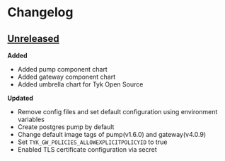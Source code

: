 # Changelog

## [Unreleased](https://github.com/TykTechnologies/tyk-charts/tree/HEAD)

**Added**
- Added pump component chart
- Added gateway component chart
- Added umbrella chart for Tyk Open Source

**Updated**
- Remove config files and set default configuration using environment variables
- Create postgres pump by default
- Change default image tags of pump(v1.6.0) and gateway(v4.0.9)
- Set `TYK_GW_POLICIES_ALLOWEXPLICITPOLICYID` to true
- Enabled TLS certificate configuration via secret 